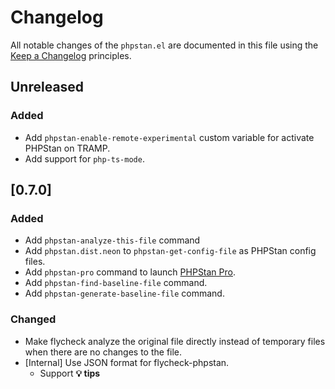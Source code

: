 # Changelog

All notable changes of the `phpstan.el` are documented in this file using the [Keep a Changelog](https://keepachangelog.com/) principles.

## Unreleased

### Added

* Add `phpstan-enable-remote-experimental` custom variable for activate PHPStan on TRAMP.
* Add support for `php-ts-mode`.

## [0.7.0]

### Added

* Add `phpstan-analyze-this-file` command
* Add `phpstan.dist.neon` to `phpstan-get-config-file` as PHPStan config files.
* Add `phpstan-pro` command to launch [PHPStan Pro].
* Add `phpstan-find-baseline-file` command.
* Add `phpstan-generate-baseline-file` command.

[PHPStan Pro]: https://phpstan.org/blog/introducing-phpstan-pro

### Changed

* Make flycheck analyze the original file directly instead of temporary files when there are no changes to the file.
* [Internal] Use JSON format for flycheck-phpstan.
  * Support **💡 tips**
